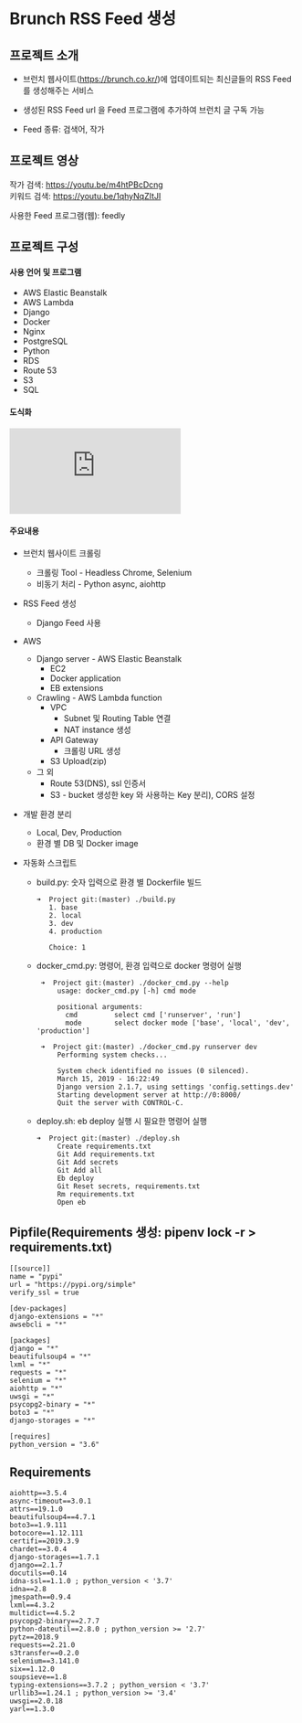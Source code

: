 # Brunch RSS Feed 생성

## 프로젝트 소개

- 브런치 웹사이트(https://brunch.co.kr/)에 업데이트되는 최신글들의 RSS Feed 를 생성해주는 서비스

- 생성된 RSS Feed url 을 Feed 프로그램에 추가하여 브런치 글 구독 가능

- Feed 종류: 검색어, 작가

## 프로젝트 영상

작가 검색: https://youtu.be/m4htPBcDcng  
키워드 검색: https://youtu.be/1qhyNqZItJI

사용한 Feed 프로그램(웹): feedly

## 프로젝트 구성

#### 사용 언어 및 프로그램 

- AWS Elastic Beanstalk
- AWS Lambda
- Django
- Docker
- Nginx
- PostgreSQL
- Python
- RDS
- Route 53
- S3
- SQL

#### 도식화
![Image](https://github.com/kimdohwan/Project/blob/master/blueprint_brunch.pdf)

#### 주요내용

- 브런치 웹사이트 크롤링
    - 크롤링 Tool -  Headless Chrome, Selenium
    - 비동기 처리 - Python async, aiohttp

- RSS Feed 생성

    - Django Feed 사용

- AWS
  - Django server - AWS Elastic Beanstalk
    - EC2
    - Docker application
    - EB extensions
  - Crawling - AWS Lambda function
    - VPC
      - Subnet 및 Routing Table 연결
      - NAT instance 생성
    - API Gateway
      - 크롤링 URL 생성
    - S3 Upload(zip)
  - 그 외
    - Route 53(DNS), ssl 인증서
    - S3 - bucket 생성한 key 와 사용하는 Key 분리), CORS 설정

- 개발 환경 분리

    - Local, Dev, Production
    - 환경 별 DB 및 Docker image

- 자동화 스크립트

    - build.py: 숫자 입력으로 환경 별 Dockerfile 빌드
         ```
        ➜  Project git:(master) ./build.py
            1. base
            2. local
            3. dev
            4. production

        	Choice: 1
      	```
        
    - docker_cmd.py: 명령어, 환경 입력으로 docker 명령어 실행
        ```
         ➜  Project git:(master) ./docker_cmd.py --help
             usage: docker_cmd.py [-h] cmd mode

             positional arguments:
               cmd         select cmd ['runserver', 'run']
               mode        select docker mode ['base', 'local', 'dev', 'production']
               
         ➜  Project git:(master) ./docker_cmd.py runserver dev 
             Performing system checks...

             System check identified no issues (0 silenced).
             March 15, 2019 - 16:22:49
             Django version 2.1.7, using settings 'config.settings.dev'
             Starting development server at http://0:8000/
             Quit the server with CONTROL-C.
        ```
         
    - deploy.sh: eb deploy 실행 시 필요한 명령어 실행
        ```
        ➜  Project git:(master) ./deploy.sh 
             Create requirements.txt
             Git Add requirements.txt
             Git Add secrets
             Git Add all
             Eb deploy
             Git Reset secrets, requirements.txt
             Rm requirements.txt
             Open eb
        ```

## Pipfile(Requirements 생성: pipenv lock -r > requirements.txt)

  ```
[[source]]
name = "pypi"
url = "https://pypi.org/simple"
verify_ssl = true

[dev-packages]
django-extensions = "*"
awsebcli = "*"

[packages]
django = "*"
beautifulsoup4 = "*"
lxml = "*"
requests = "*"
selenium = "*"
aiohttp = "*"
uwsgi = "*"
psycopg2-binary = "*"
boto3 = "*"
django-storages = "*"

[requires]
python_version = "3.6"
  ```

## Requirements

```
aiohttp==3.5.4
async-timeout==3.0.1
attrs==19.1.0
beautifulsoup4==4.7.1
boto3==1.9.111
botocore==1.12.111
certifi==2019.3.9
chardet==3.0.4
django-storages==1.7.1
django==2.1.7
docutils==0.14
idna-ssl==1.1.0 ; python_version < '3.7'
idna==2.8
jmespath==0.9.4
lxml==4.3.2
multidict==4.5.2
psycopg2-binary==2.7.7
python-dateutil==2.8.0 ; python_version >= '2.7'
pytz==2018.9
requests==2.21.0
s3transfer==0.2.0
selenium==3.141.0
six==1.12.0
soupsieve==1.8
typing-extensions==3.7.2 ; python_version < '3.7'
urllib3==1.24.1 ; python_version >= '3.4'
uwsgi==2.0.18
yarl==1.3.0

```

```

```
